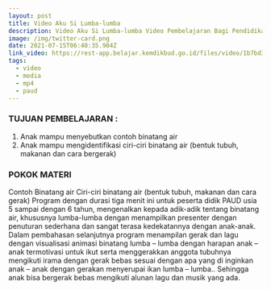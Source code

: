 ```yaml
---
layout: post
title: Video Aku Si Lumba-lumba
description: Video Aku Si Lumba-lumba Video Pembelajaran Bagi Pendidikan PAUD
image: /img/twitter-card.png
date: 2021-07-15T06:40:35.904Z
link_video: https://rest-app.belajar.kemdikbud.go.id/files/video/1b7bd3c960b64cfcb63ba1fd2a6e6c29.mp4
tags:
  - video
  - media
  - mp4
  - paud
---
```


 ### TUJUAN PEMBELAJARAN : 

  1. Anak mampu menyebutkan contoh binatang air 
  2. Anak mampu mengidentifikasi ciri-ciri binatang air (bentuk tubuh, makanan dan cara bergerak) 

  ### POKOK MATERI

Contoh Binatang air Ciri-ciri binatang air (bentuk tubuh, makanan dan cara gerak) Program dengan durasi tiga menit ini untuk peserta didik PAUD usia 5 sampai dengan 6 tahun, mengenalkan kepada adik-adik tentang binatang air, khususnya lumba-lumba dengan menampilkan presenter dengan penuturan sederhana dan sangat terasa kedekatannya dengan anak-anak. Dalam pembahasan selanjutnya program menampilan gerak dan lagu dengan visualisasi animasi binatang lumba – lumba dengan harapan anak – anak termotivasi untuk ikut serta menggerakkan anggota tubuhnya mengikuti irama dengan gerak bebas sesuai dengan apa yang di inginkan anak – anak dengan gerakan menyerupai ikan lumba – lumba.. Sehingga anak bisa bergerak bebas mengikuti alunan lagu dan musik yang ada.
